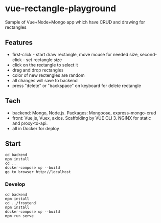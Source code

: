 # vue-rectangle-playground
Sample of Vue+Node+Mongo app which have CRUD and drawing for rectangles

## Features
* first-click - start draw rectangle, move mouse for needed size, second-click - set rectangle size
* click on the rectangle to select it
* drag and drop rectangles
* color of new rectengles are random
* all changes will save to backend
* press "delete" or "backspace" on keyboard for delete rectangle

## Tech
* backend: Mongo, Node.js. Packages: Mongoose, express-mongo-crud
* front: Vue.js, Vuex, axios. Scaffolding by VUE CLI 3. NGINX for static and proxy-to-api.
* all in Docker for deploy

## Start
```
cd backend
npm install
cd ..
docker-compose up --build
go to browser http://localhost
```

### Develop
```
cd backend
npm install
cd ../frontend
npm install
docker-compose up --build
npm run serve
```
